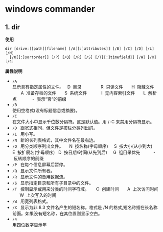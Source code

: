 # windows commander

## 1. dir
**使用**
```
dir [drive:][path][filename] [/A[[:]attributes]] [/B] [/C] [/D] [/L] [/N]
  [/O[[:]sortorder]] [/P] [/Q] [/R] [/S] [/T[[:]timefield]] [/W] [/X] [/4]
```
**属性说明**  

- `/A`  
  显示具有指定属性的文件。
      D  目录                R  只读文件
      H  隐藏文件            A  准备存档的文件
      S  系统文件            I  无内容索引文件
      L  解析点             -  表示“否”的前缀
- `/B`  
  使用空格式(没有标题信息或摘要)。
- `/C`  
  在文件大小中显示千位数分隔符。这是默认值。用 /-C 来禁用分隔符显示。
- `/D`  
  跟宽式相同，但文件是按栏分类列出的。
- `/L`  
  用小写。
- `/N`  
  新的长列表格式，其中文件名在最右边。
- `/O`  
  用分类顺序列出文件。
      N  按名称(字母顺序)     S  按大小(从小到大)
      E  按扩展名(字母顺序)   D  按日期/时间(从先到后)
      G  组目录优先           -  反转顺序的前缀
- `/P`  
  在每个信息屏幕后暂停。
- `/Q`  
  显示文件所有者。
- `/R`  
  显示文件的备用数据流。
- `/S`  
  显示指定目录和所有子目录中的文件。
- `/T`  
  控制显示或用来分类的时间字符域。
      C  创建时间
      A  上次访问时间
      W  上次写入的时间
- `/W`  
  用宽列表格式。
- `/X`  
  显示为非 8.3 文件名产生的短名称。格式是 /N 的格式,短名称插在长名称前面。如果没有短名称，在其位置则显示空白。
- `/4`  
  用四位数字显示年
